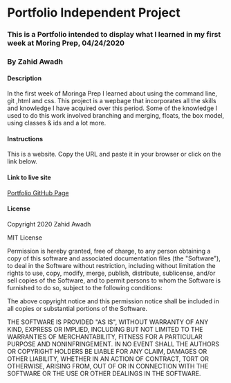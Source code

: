 # Portfolio Independent Project
### This is a Portfolio intended to display what I learned in my first week at Moring Prep, 04/24/2020
### By Zahid Awadh
#### Description
In the first week of Moringa Prep I learned about using the command line, git ,html and css. This project is a wepbage that incorporates all the skills and knowledge I have acquired over this period. Some of the knowledge I used to do this work involved branching and merging, floats, the box model, using classes & ids and a lot more.
#### Instructions
This is a website. Copy the URL and paste it in your browser or click on the link below.
#### Link to live site
[Portfolio GitHub Page](#)
#### License

Copyright 2020 Zahid Awadh

MIT License

Permission is hereby granted, free of charge, to any person obtaining a copy of this software and associated documentation files (the "Software"), to deal in the Software without restriction, including without limitation the rights to use, copy, modify, merge, publish, distribute, sublicense, and/or sell copies of the Software, and to permit persons to whom the Software is furnished to do so, subject to the following conditions:

The above copyright notice and this permission notice shall be included in all copies or substantial portions of the Software.

THE SOFTWARE IS PROVIDED "AS IS", WITHOUT WARRANTY OF ANY KIND, EXPRESS OR IMPLIED, INCLUDING BUT NOT LIMITED TO THE WARRANTIES OF MERCHANTABILITY, FITNESS FOR A PARTICULAR PURPOSE AND NONINFRINGEMENT. IN NO EVENT SHALL THE AUTHORS OR COPYRIGHT HOLDERS BE LIABLE FOR ANY CLAIM, DAMAGES OR OTHER LIABILITY, WHETHER IN AN ACTION OF CONTRACT, TORT OR OTHERWISE, ARISING FROM, OUT OF OR IN CONNECTION WITH THE SOFTWARE OR THE USE OR OTHER DEALINGS IN THE SOFTWARE.